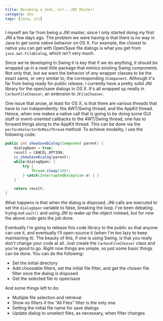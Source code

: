```yaml
---
title: Becoming a Jedi, err...JNI Master!
category: dev
tags: [java, jni]
---
```


I myself am far from being a JNI master, since I only started doing my first JNI a few days ago. The
problem we were having is that there is no way in Java to get some native behavior on OS X. For
example, the closest to native you can get with Open/Save file dialogs is what you get from
`java.awt.FileDialog`, which isn't very much.

Since we're developing in Swing it is key that if we do anything, it should be wrapped up in a neat
little package that mimics existing Swing components. Not only that, but we want the behavior of any
wrapper classes to be the exact same, or very similar to, the corresponding `JComponent`. Although
it's far from being ready for public release, I currently have a pretty solid JNI library for the
open/save dialogs in OS X. It's all wrapped up neatly in `CarbonFileChooser`, an extension to
`JFileChooser`.

One issue that arose, at least for OS X, is that there are various threads that have to run
independently: the AWT/Swing thread, and the AppKit thread. Hence, when one makes a native call that
is going to be doing some GUI stuff or event-oriented callbacks to the AWT/Swing thread, one has to
forward things along to the AppKit thread. This can be done via the `performSelectorOnMainThread`
method. To achieve modality, I use the following code:

```java
public int showSaveDialog(Component parent) {
	dialogOpen = true;
	result = CANCEL_OPTION;
	cc_showSaveDialog(parent);
	while(dialogOpen) {
		try {
			Thread.sleep(100);
		} catch(InterruptedException e) { }
	}

 	return result;
}
```

What happens is that when the dialog is disposed, JNI calls are executed to set the `dialogOpen`
variable to false, breaking the loop. I've been debating trying out `wait()` and using JNI to wake
up the object instead, but for now the above code gets the job done.

Eventually I'm going to release this code library to the public so that anyone can use it, and
eventually I'll open-source it (when I'm too lazy to keep maintaining it). The beauty of this, if
one is using Swing, is that you really don't change your code at all. Just create the
`CarbonFileChooser` class and you're good to go. Right now things are simple, so just some basic
things can be done. You can do the following:

- Set the initial directory
- Add choosable filters, set the initial file filter, and get the chosen file filter once the dialog
  is disposed
- Get the selected file to open/save

And some things left to do:

- Multiple file selection and retrieval
- Show no filters if the "All Files" filter is the only one
- Setting the initial file name for save dialogs
- Update dialog to unselect files, as necessary, when filter changes
